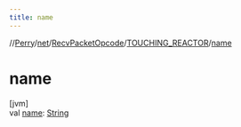 ```yaml
---
title: name
---
```

//[Perry](../../../../index.html)/[net](../../index.html)/[RecvPacketOpcode](../index.html)/[TOUCHING_REACTOR](index.html)/[name](name.html)



# name



[jvm]\
val [name](name.html): [String](https://kotlinlang.org/api/latest/jvm/stdlib/kotlin/-string/index.html)




